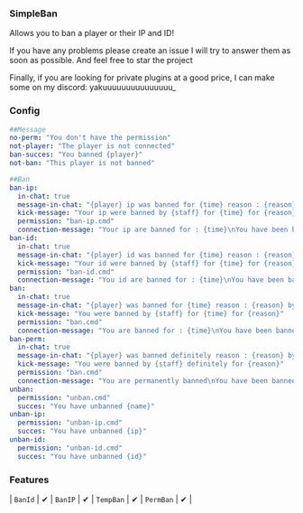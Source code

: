 ### SimpleBan

Allows you to ban a player or their IP and ID!

If you have any problems please create an issue I will try to answer them as soon as possible. And feel free to star the project

Finally, if you are looking for private plugins at a good price, I can make some on my discord: yakuuuuuuuuuuuuuuu_

### Config

```yaml
##Message
no-perm: "You don't have the permission"
not-player: "The player is not connected"
ban-succes: "You banned {player}"
not-ban: "This player is not banned"

##Ban
ban-ip:
  in-chat: true
  message-in-chat: "{player} ip was banned for {time} reason : {reason} by {staff}"
  kick-message: "Your ip were banned by {staff} for {time} for {reason}"
  permission: "ban-ip.cmd"
  connection-message: "Your ip are banned for : {time}\nYou have been banned for: {reason}\nYou were banned by : {staff}"
ban-id:
  in-chat: true
  message-in-chat: "{player} id was banned for {time} reason : {reason} by {staff}"
  kick-message: "Your id were banned by {staff} for {time} for {reason}"
  permission: "ban-id.cmd"
  connection-message: "You id are banned for : {time}\nYou have been banned for: {reason}\nYou were banned by : {staff}"
ban:
  in-chat: true
  message-in-chat: "{player} was banned for {time} reason : {reason} by {staff}"
  kick-message: "You were banned by {staff} for {time} for {reason}"
  permission: "ban.cmd"
  connection-message: "You are banned for : {time}\nYou have been banned for: {reason}\nYou were banned by : {staff}"
ban-perm:
  in-chat: true
  message-in-chat: "{player} was banned definitely reason : {reason} by {staff}"
  kick-message: "You were banned by {staff} definitely for {reason}"
  permission: "ban.cmd"
  connection-message: "You are permanently banned\nYou have been banned for: {reason}\nYou were banned by : {staff}"
unban:
  permission: "unban.cmd"
  succes: "You have unbanned {name}"
unban-ip:
  permission: "unban-ip.cmd"
  succes: "You have unbanned {ip}"
unban-id:
  permission: "unban-id.cmd"
  succes: "You have unbanned {id}"

```
### Features
| `BanId` | ✔ 
| `BanIP` | ✔ 
| `TempBan` | ✔ 
| `PermBan` | ✔ | 
